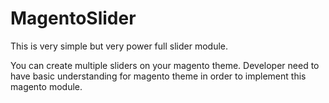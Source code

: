 MagentoSlider
=============

This is very simple but very power full slider module.

You can create multiple sliders on your magento theme. Developer need to have basic understanding for magento theme in order to implement this magento module.

